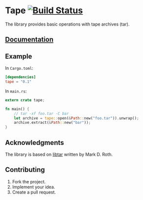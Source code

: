 # Tape [![Build Status][travis-svg]][travis-url]

The library provides basic operations with tape archives (tar).

## [Documentation][docs]

## Example

In `Cargo.toml`:

```toml
[dependencies]
tape = "0.1"
```

In `main.rs`:

```rust
extern crate tape;

fn main() {
    // tar -xf foo.tar -C bar
    let archive = tape::open(&Path::new("foo.tar")).unwrap();
    archive.extract(&Path::new("bar"));
}
```

## Acknowledgments

The library is based on [libtar][1] written by Mark D. Roth.

## Contributing

1. Fork the project.
2. Implement your idea.
3. Create a pull request.

[1]: http://www.feep.net/libtar/

[travis-svg]: https://travis-ci.org/stainless-steel/tape.svg?branch=master
[travis-url]: https://travis-ci.org/stainless-steel/tape
[docs]: https://stainless-steel.github.io/tape

